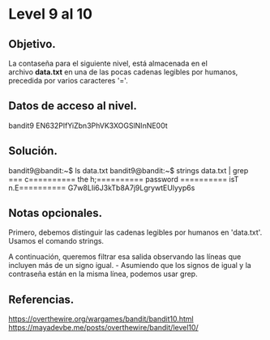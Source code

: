 # Level 9 al 10

## Objetivo.

La contaseña para el siguiente nivel, está almacenada en el archivo **data.txt** en una de las pocas cadenas legibles por humanos, precedida por varios caracteres '='.

## Datos de acceso al nivel.

bandit9
EN632PlfYiZbn3PhVK3XOGSlNInNE00t

## Solución.

bandit9@bandit:~$ ls
data.txt
bandit9@bandit:~$ strings data.txt | grep ===
c========== the
h;========== password
========== isT
n.E========== G7w8LIi6J3kTb8A7j9LgrywtEUlyyp6s

## Notas opcionales.

Primero, debemos distinguir las cadenas legibles por humanos en 'data.txt'. Usamos el comando strings.

A continuación, queremos filtrar esa salida observando las líneas que incluyen más de un signo igual. - Asumiendo que los signos de igual y la contraseña están en la misma línea, podemos usar grep.


## Referencias.

https://overthewire.org/wargames/bandit/bandit10.html
https://mayadevbe.me/posts/overthewire/bandit/level10/